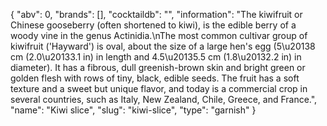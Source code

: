 {
    "abv": 0,
    "brands": [],
    "cocktaildb": "",
    "information": "The kiwifruit or Chinese gooseberry (often shortened to kiwi), is the edible berry of a woody vine in the genus Actinidia.\nThe most common cultivar group of kiwifruit ('Hayward') is oval, about the size of a large hen's egg (5\u20138 cm (2.0\u20133.1 in) in length and 4.5\u20135.5 cm (1.8\u20132.2 in) in diameter). It has a fibrous, dull greenish-brown skin and bright green or golden flesh with rows of tiny, black, edible seeds. The fruit has a soft texture and a sweet but unique flavor, and today is a commercial crop in several countries, such as Italy, New Zealand, Chile, Greece, and France.",
    "name": "Kiwi slice",
    "slug": "kiwi-slice",
    "type": "garnish"
}